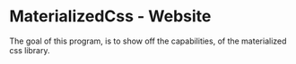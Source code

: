 # MaterializedCss - Website

The goal of this program, is to show off the capabilities, of the materialized css library.
